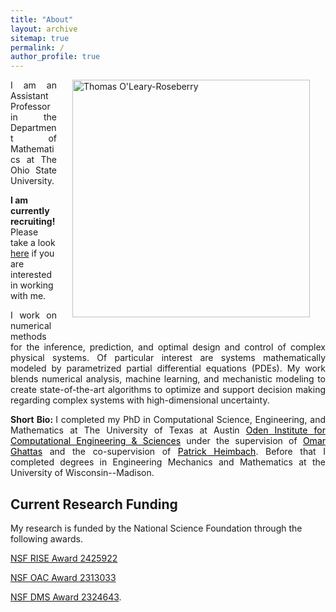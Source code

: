```yaml
---
title: "About"
layout: archive
sitemap: true
permalink: /
author_profile: true
---
```


<img src="/assets/images/tom_headshot.jpg" width="380px" alt="Thomas O'Leary-Roseberry" align="right" style="display:block;margin-bottom:25px;margin-left:auto;margin-right:auto;padding-left: 25px;padding-right: 25px;" z-index="1" />
<p style="text-align: justify">
I am an Assistant Professor in the Department of Mathematics at The Ohio State University.
</p>

<b> I am currently recruiting! </b>
Please take a look [here](/group/) if you are interested in working with me.


 <!-- Research Associate in the OPTIMUS Center of the Oden Institute at The University of Texas at Austin. -->
<p style="text-align: justify">
I work on numerical methods for the inference, prediction, and optimal design and control of complex physical systems. Of particular interest are systems mathematically modeled by parametrized partial differential equations (PDEs).
My work blends numerical analysis, machine learning, and mechanistic modeling to create state-of-the-art algorithms to optimize and support decision making regarding complex systems with high-dimensional uncertainty. 
</p>



<p style="text-align: justify">
<b> Short Bio: </b> I completed my PhD in Computational Science, Engineering, and Mathematics at The University of Texas at Austin <a href="https://www.oden.utexas.edu/" style="color:black">Oden Institute for Computational Engineering & Sciences</a> under the supervision of <a href="https://users.oden.utexas.edu/~omar/" style="color:black">Omar Ghattas</a> and the co-supervision of <a href="https://heimbach.wordpress.com/" style="color:black">Patrick Heimbach</a>. 
Before that I completed degrees in Engineering Mechanics and Mathematics at the University of Wisconsin--Madison.
</p>



## Current Research Funding
My research is funded by the National Science Foundation through the following awards.

[NSF RISE Award 2425922](https://www.nsf.gov/awardsearch/showAward?AWD_ID=2425922)

[NSF OAC Award 2313033](https://www.nsf.gov/awardsearch/showAward?AWD_ID=2313033)

[NSF DMS Award 2324643](https://www.nsf.gov/awardsearch/showAward?AWD_ID=2324643).


<!-- **[NSF RISE Award 2425922](https://www.nsf.gov/awardsearch/showAward?AWD_ID=2425922)&nbsp;&nbsp;2024&ndash;2027**&nbsp;&nbsp; A Bayesian Inference Framework for Learning Earthquake Cycle Deformation Processes Across Scales via Novel Neural Operators (PI Omar Ghattas, Co-PIs Thorsten Becker and Thomas O'Leary-Roseberry) **$832,277**

**[NSF OAC Award 2313033](https://www.nsf.gov/awardsearch/showAward?AWD_ID=2313033)&nbsp;&nbsp;2023&ndash;2026**&nbsp;&nbsp; The Best of Both Worlds: Deep Neural Operators as Preconditioners for Physics-Based Forward and Inverse Problems (PI Omar Ghattas, Co-PI Thomas O'Leary-Roseberry) **$600,000**

**[NSF DMS Award 2324643](https://www.nsf.gov/awardsearch/showAward?AWD_ID=2324643)&nbsp;&nbsp;2023&ndash;2026**&nbsp;&nbsp; Co-Design of Neural Operators and Stochastic Optimization Algorithms for Learning Surrogates for PDE- Constrained Optimization Under Uncertainty (PI Raghu Bollapragada, Co-PIs Omar Ghattas and Thomas O'Leary-Roseberry) **$499,792** -->




